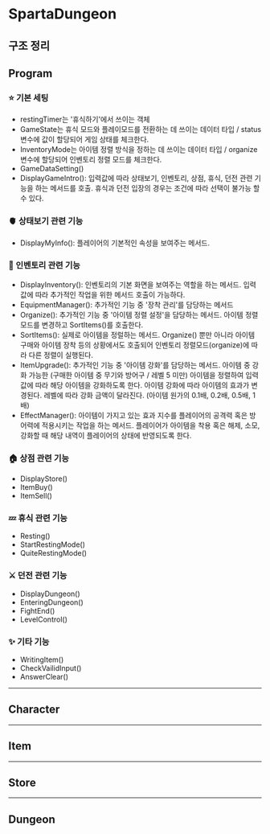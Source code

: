 # SpartaDungeon

## 구조 정리

## Program

### ⭐️ 기본 세팅
- restingTimer는 '휴식하기'에서 쓰이는 객체
- GameState는 휴식 모드와 플레이모드를 전환하는 데 쓰이는 데이터 타입 / status 변수에 값이 할당되어 게임 상태를 체크한다.
- InventoryMode는 아이템 정렬 방식을 정하는 데 쓰이는 데이터 타입 / organize 변수에 할당되어 인벤토리 정렬 모드를 체크한다.
- GameDataSetting()
- DisplayGameIntro(): 입력값에 따라 상태보기, 인벤토리, 상점, 휴식, 던전 관련 기능을 하는 메서드를 호출. 휴식과 던전 입장의 경우는 조건에 따라 선택이 불가능 할 수 있다.


### 🫀 상태보기 관련 기능

- DisplayMyInfo(): 플레이어의 기본적인 속성을 보여주는 메서드. 


### 💼 인벤토리 관련 기능
- DisplayInventory(): 인벤토리의 기본 화면을 보여주는 역할을 하는 메서드. 입력값에 따라 추가적인 작업을 위한 메서드 호출이 가능하다.
- EquipmentManager(): 추가적인 기능 중 '장착 관리'를 담당하는 메서드
- Organize(): 추가적인 기능 중 '아이템 정렬 설정'을 담당하는 메서드. 아이템 정렬 모드를 변경하고 SortItems()를 호출한다.
- SortItems(): 실제로 아이템을 정럴하는 메서드. Organize() 뿐만 아니라 아이템 구매와 아이템 장착 등의 상황에서도 호출되어 인벤토리 정렬모드(organize)에 따라 다른 정렬이 실행된다.
- ItemUpgrade(): 추가적인 기능 중 '아이템 강화'를 담당하는 메서드. 아이템 중 강화 가능한 (구매한 아이템 중 무기와 방어구 / 레벨 5 미만) 아이템을 정렬하여 입력값에 따라 해당 아이템을 강화하도록 한다. 아이템 강화에 따라 아이템의 효과가 변경된다. 레벨에 따라 강화 금액이 달라진다. (아이템 원가의 0.1배, 0.2배, 0.5배, 1배)
- EffectManager(): 아이템이 가지고 있는 효과 지수를 플레이어의 공격력 혹은 방어력에 적용시키는 작업을 하는 메서드. 플레이어가 아이템을 착용 혹은 해제, 소모, 강화할 때 해당 내역이 플레이어의 상태에 반영되도록 한다.


### 🏠 상점 관련 기능
- DisplayStore()
- ItemBuy()
- ItemSell()


### 💤 휴식 관련 기능
- Resting()
- StartRestingMode()
- QuiteRestingMode()


### ⚔️ 던전 관련 기능
- DisplayDungeon()
- EnteringDungeon()
- FightEnd()
- LevelControl()


### ✨ 기타 기능
- WritingItem()
- CheckVailidInput()
- AnswerClear()
---
## Character
---
## Item
---
## Store
---
## Dungeon




